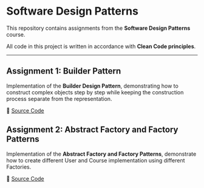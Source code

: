 # Software Design Patterns  

This repository contains assignments from the **Software Design Patterns** course.  

All code in this project is written in accordance with **Clean Code principles**.  

---

## Assignment 1: Builder Pattern  
Implementation of the **Builder Design Pattern**, demonstrating how to construct complex objects step by step while keeping the construction process separate from the representation.  

📂 [Source Code](src/assignment_1)  

## Assignment 2: Abstract Factory and Factory Patterns
Implementation of the **Abstract Factory and Factory Patterns**, demonstrate how to create different User and Course implementation using different Factories.

📂 [Source Code](src/assignment_2)  
